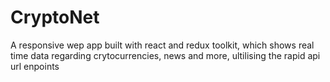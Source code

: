 # CryptoNet
A responsive wep app built with react and redux toolkit, which shows real time data regarding crytocurrencies, news and more, ultilising the rapid api url enpoints
